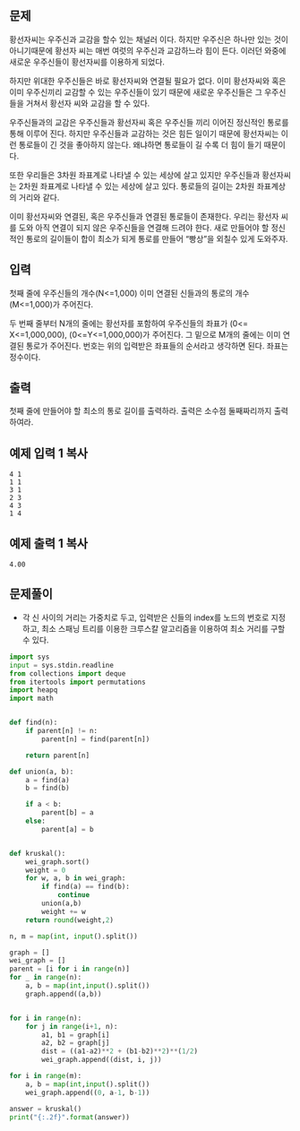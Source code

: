 ## 문제

황선자씨는 우주신과 교감을 할수 있는 채널러 이다. 하지만 우주신은 하나만 있는 것이 아니기때문에 황선자 씨는 매번 여럿의 우주신과 교감하느라 힘이 든다. 이러던 와중에 새로운 우주신들이 황선자씨를 이용하게 되었다.

하지만 위대한 우주신들은 바로 황선자씨와 연결될 필요가 없다. 이미 황선자씨와 혹은 이미 우주신끼리 교감할 수 있는 우주신들이 있기 때문에 새로운 우주신들은 그 우주신들을 거쳐서 황선자 씨와 교감을 할 수 있다.

우주신들과의 교감은 우주신들과 황선자씨 혹은 우주신들 끼리 이어진 정신적인 통로를 통해 이루어 진다. 하지만 우주신들과 교감하는 것은 힘든 일이기 때문에 황선자씨는 이런 통로들이 긴 것을 좋아하지 않는다. 왜냐하면 통로들이 길 수록 더 힘이 들기 때문이다.

또한 우리들은 3차원 좌표계로 나타낼 수 있는 세상에 살고 있지만 우주신들과 황선자씨는 2차원 좌표계로 나타낼 수 있는 세상에 살고 있다. 통로들의 길이는 2차원 좌표계상의 거리와 같다.

이미 황선자씨와 연결된, 혹은 우주신들과 연결된 통로들이 존재한다. 우리는 황선자 씨를 도와 아직 연결이 되지 않은 우주신들을 연결해 드려야 한다. 새로 만들어야 할 정신적인 통로의 길이들이 합이 최소가 되게 통로를 만들어 “빵상”을 외칠수 있게 도와주자.

## 입력

첫째 줄에 우주신들의 개수(N<=1,000) 이미 연결된 신들과의 통로의 개수(M<=1,000)가 주어진다.

두 번째 줄부터 N개의 줄에는 황선자를 포함하여 우주신들의 좌표가 (0<= X<=1,000,000), (0<=Y<=1,000,000)가 주어진다. 그 밑으로 M개의 줄에는 이미 연결된 통로가 주어진다. 번호는 위의 입력받은 좌표들의 순서라고 생각하면 된다. 좌표는 정수이다.

## 출력

첫째 줄에 만들어야 할 최소의 통로 길이를 출력하라. 출력은 소수점 둘째짜리까지 출력하여라.

## 예제 입력 1 복사

```
4 1
1 1
3 1
2 3
4 3
1 4
```

## 예제 출력 1 복사

```
4.00
```

## 문제풀이

- 각 신 사이의 거리는 가중치로 두고, 입력받은 신들의 index를 노드의 번호로 지정하고, 최소 스패닝 트리를 이용한 크루스칼 알고리즘을 이용하여 최소 거리를 구할 수 있다.

```python
import sys
input = sys.stdin.readline
from collections import deque
from itertools import permutations
import heapq
import math


def find(n):
    if parent[n] != n:
        parent[n] = find(parent[n])

    return parent[n]

def union(a, b):
    a = find(a)
    b = find(b)

    if a < b:
        parent[b] = a
    else:
        parent[a] = b


def kruskal():
    wei_graph.sort()
    weight = 0
    for w, a, b in wei_graph:
        if find(a) == find(b):
            continue
        union(a,b)
        weight += w
    return round(weight,2)

n, m = map(int, input().split())

graph = []
wei_graph = []
parent = [i for i in range(n)]
for _ in range(n):
    a, b = map(int,input().split())
    graph.append((a,b))


for i in range(n):
    for j in range(i+1, n):
        a1, b1 = graph[i]
        a2, b2 = graph[j]
        dist = ((a1-a2)**2 + (b1-b2)**2)**(1/2)
        wei_graph.append((dist, i, j))

for i in range(m):
    a, b = map(int,input().split())
    wei_graph.append((0, a-1, b-1))

answer = kruskal()
print("{:.2f}".format(answer))

